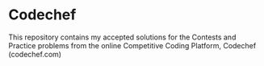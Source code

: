 # Codechef
This repository contains my accepted solutions for the Contests and Practice problems from the online Competitive Coding Platform, Codechef (codechef.com)
